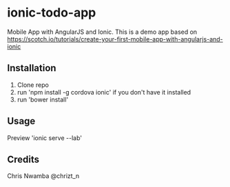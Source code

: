 # ionic-todo-app

Mobile App with AngularJS and Ionic. This is a demo app based on https://scotch.io/tutorials/create-your-first-mobile-app-with-angularjs-and-ionic

## Installation

1. Clone repo
2. run 'npm install -g cordova ionic' if you don't have it installed
2. run 'bower install'


## Usage

Preview
'ionic serve --lab'

## Credits

Chris Nwamba @chrizt_n